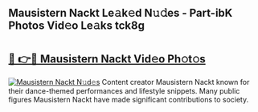 ## Mausistern Nackt Le𝚊k𝚎d N𝚞𝚍es - Part-ibK Photos Vid𝚎o Le𝚊ks tck8g

# <h2><a href="http://fb4wj5a.evod.top/?m=Mausistern+Nackt">🔗 👉🔴 Mausistern Nackt Vid𝚎o Ph𝚘t𝚘s</a></h2>

[![Mausistern Nackt N𝚞d𝚎s](https://i.imgur.com/8V9OHl7.gif)](http://fb4wj5a.evod.top/?m=Mausistern+Nackt)
Content creator Mausistern Nackt known for their dance-themed performances and lifestyle snippets. Many public figures Mausistern Nackt have made significant contributions to society. 
